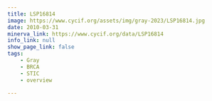 ```yaml
---
title: LSP16814
image: https://www.cycif.org/assets/img/gray-2023/LSP16814.jpg
date: 2010-03-31
minerva_link: https://www.cycif.org/data/LSP16814
info_link: null
show_page_link: false
tags:
    - Gray
    - BRCA
    - STIC
    - overview

---
```


